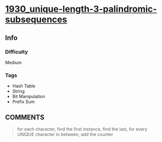 # [1930_unique-length-3-palindromic-subsequences](https://leetcode.com/problems/unique-length-3-palindromic-subsequences/)

## Info

### Difficulty

Medium

### Tags

- Hash Table
- String
- Bit Manipulation
- Prefix Sum

## __COMMENTS__

> for each character, find the first instance, find the last, for every UNIQUE character in between, add the counter
